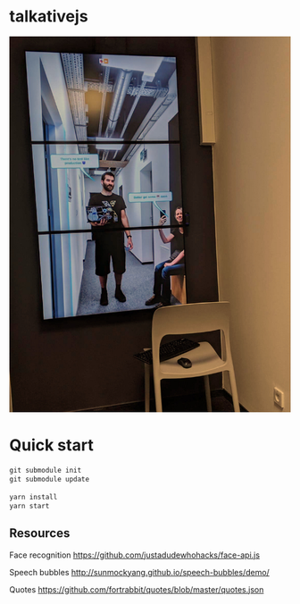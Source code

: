 # talkativejs

![In Action](in_action.jpg)

# Quick start

    git submodule init
    git submodule update

    yarn install
    yarn start

## Resources

Face recognition
https://github.com/justadudewhohacks/face-api.js

Speech bubbles
http://sunmockyang.github.io/speech-bubbles/demo/

Quotes
https://github.com/fortrabbit/quotes/blob/master/quotes.json
